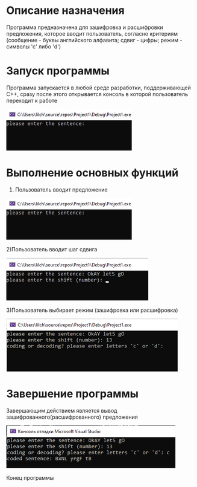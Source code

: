 # Описание назначения
Программа предназначена для зашифровка и расшифровки предложения, которое вводит пользователь, согласно критериям (сообщение - буквы английского алфавита; сдвиг - цифры; режим - символы 'c' либо 'd')
# Запуск программы
Программа запускается в любой среде разработки, поддерживающей C++, сразу после этого открывается консоль в которой пользователь переходит к работе

![Image Alt](https://github.com/lilchillbigflex/caesar/blob/main/start.png)

# Выполнение основных функций
1) Пользователь вводит предложение

![Image Alt](https://github.com/lilchillbigflex/caesar/blob/main/start.png)

2)Пользователь вводит шаг сдвига

![Image Alt](https://github.com/lilchillbigflex/caesar/blob/main/main%20functions%202.png)

3)Пользователь выбирает режим (зашифровка или расшифровка)

![Image ALt](https://github.com/lilchillbigflex/caesar/blob/main/main%20functions%203.png)
# Завершение программы
Завершающим действием является вывод зашифрованного(расшифрованного) предложения

![Image Alt](https://github.com/lilchillbigflex/caesar/blob/main/end1.png)

Конец программы

